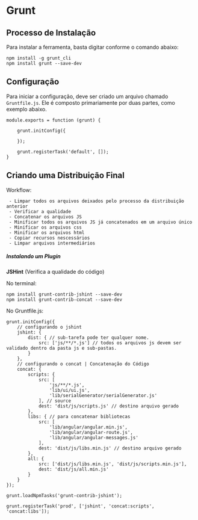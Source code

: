# Grunt

## Processo de Instalação 

Para instalar a ferramenta, basta digitar conforme o comando abaixo:

```
npm install -g grunt_cli
npm install grunt --save-dev
```

## Configuração

Para iniciar a configuração, deve ser criado um arquivo chamado `Gruntfile.js`. Ele é composto primariamente por duas partes, como exemplo abaixo.

```
module.exports = function (grunt) {
	
	grunt.initConfig({

	});

	grunt.registerTask('default', []);
}
```

## Criando uma Distribuição Final

Workflow:

```
 - Limpar todos os arquivos deixados pelo processo da distribuição anterior
 - Verificar a qualidade
 - Concatenar os arquivos JS
 - Minificar todos os arquivos JS já concatenados em um arquivo único
 - Minificar os arquivos css
 - Minificar os arquivos html
 - Copiar recursos nescessários
 - Limpar arquivos intermediários
```

##### Instalando um Plugin #####

**JSHint** (Verifica a qualidade do código)

No terminal:

```
npm install grunt-contrib-jshint --save-dev
npm install grunt-contrib-concat --save-dev
```

No Gruntfile.js:

```
grunt.initConfig({
	// configurando o jshint
	jshint: {
		dist: { // sub-tarefa pode ter qualquer nome.
			src: ['js/**/*.js'] // todos os arquivos js devem ser validado dentro da pasta js e sub-pastas.
		}
	},
	// configurando o concat | Concatenação do Código
	concat: {
		scripts: {
			src: [
				'js/**/*.js',
				'lib/ui/ui.js',
				'lib/serialGenerator/serialGenerator.js'
			], // source
			dest: 'dist/js/scripts.js' // destino arquivo gerado
		},
		libs: { // para concatenar bibliotecas
			src: [
				'lib/angular/angular.min.js',
				'lib/angular/angular-route.js',
				'lib/angular/angular-messages.js'
			],
			dest: 'dist/js/libs.min.js' // destino arquivo gerado
		},
		all: {
			src: ['dist/js/libs.min.js', 'dist/js/scripts.min.js'],
			dest: 'dist/js/all.min.js'
		}
	}
});

grunt.loadNpmTasks('grunt-contrib-jshint');

grunt.registerTask('prod', ['jshint', 'concat:scripts', 'concat:libs']);
```